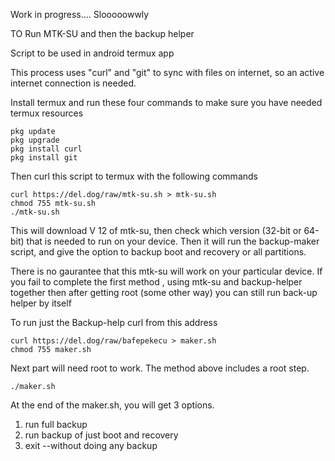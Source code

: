 Work in progress.... Slooooowwly

TO Run MTK-SU and then the backup helper

Script to be used in android termux app

This process uses "curl" and "git" to sync with files on internet, so an active internet connection is needed.

Install termux and run these four commands
to make sure you have needed termux resources

	pkg update
	pkg upgrade
	pkg install curl
	pkg install git

Then curl this script to termux with the following commands

	curl https://del.dog/raw/mtk-su.sh > mtk-su.sh
	chmod 755 mtk-su.sh
	./mtk-su.sh
	
This will download V 12 of mtk-su, then check which version (32-bit or 64-bit)
that is needed to run on your device.
Then it will run the backup-maker script, and give the option to backup boot and recovery or all partitions.

There is no gaurantee that this mtk-su will work on your particular device. If you fail to complete the first method , using mtk-su and backup-helper together then after getting root (some other way) you can still run back-up helper by itself

To run just the Backup-help curl from this address	
	
	curl https://del.dog/raw/bafepekecu > maker.sh
	chmod 755 maker.sh

Next part will need root to work. The method above includes a root step.

	./maker.sh

At the end of the maker.sh, you will get 3 options. 
1. run full backup
2. run backup of just boot and recovery
3. exit --without doing any backup

